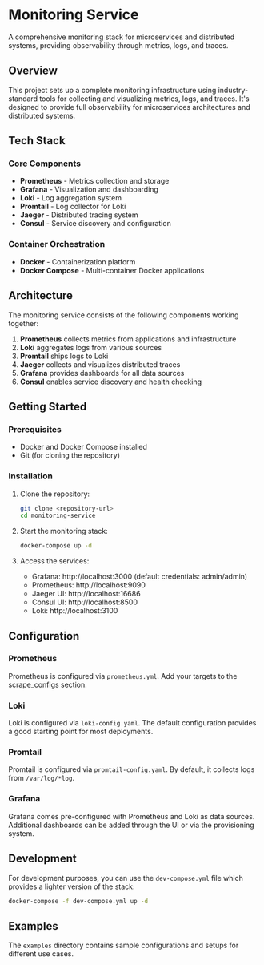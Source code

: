 # Monitoring Service

A comprehensive monitoring stack for microservices and distributed systems, providing observability through metrics, logs, and traces.

## Overview

This project sets up a complete monitoring infrastructure using industry-standard tools for collecting and visualizing metrics, logs, and traces. It's designed to provide full observability for microservices architectures and distributed systems.

## Tech Stack

### Core Components

- **Prometheus** - Metrics collection and storage
- **Grafana** - Visualization and dashboarding
- **Loki** - Log aggregation system
- **Promtail** - Log collector for Loki
- **Jaeger** - Distributed tracing system
- **Consul** - Service discovery and configuration

### Container Orchestration

- **Docker** - Containerization platform
- **Docker Compose** - Multi-container Docker applications

## Architecture

The monitoring service consists of the following components working together:

1. **Prometheus** collects metrics from applications and infrastructure
2. **Loki** aggregates logs from various sources
3. **Promtail** ships logs to Loki
4. **Jaeger** collects and visualizes distributed traces
5. **Grafana** provides dashboards for all data sources
6. **Consul** enables service discovery and health checking

## Getting Started

### Prerequisites

- Docker and Docker Compose installed
- Git (for cloning the repository)

### Installation

1. Clone the repository:
   ```bash
   git clone <repository-url>
   cd monitoring-service
   ```

2. Start the monitoring stack:
   ```bash
   docker-compose up -d
   ```

3. Access the services:
   - Grafana: http://localhost:3000 (default credentials: admin/admin)
   - Prometheus: http://localhost:9090
   - Jaeger UI: http://localhost:16686
   - Consul UI: http://localhost:8500
   - Loki: http://localhost:3100

## Configuration

### Prometheus

Prometheus is configured via `prometheus.yml`. Add your targets to the scrape_configs section.

### Loki

Loki is configured via `loki-config.yaml`. The default configuration provides a good starting point for most deployments.

### Promtail

Promtail is configured via `promtail-config.yaml`. By default, it collects logs from `/var/log/*log`.

### Grafana

Grafana comes pre-configured with Prometheus and Loki as data sources. Additional dashboards can be added through the UI or via the provisioning system.

## Development

For development purposes, you can use the `dev-compose.yml` file which provides a lighter version of the stack:

```bash
docker-compose -f dev-compose.yml up -d
```

## Examples

The `examples` directory contains sample configurations and setups for different use cases.

